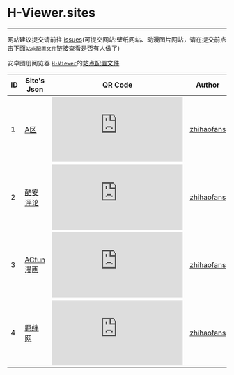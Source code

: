# H-Viewer.sites
------
网站建议提交请前往 [issues](https://github.com/zhihaofans/H-Viewer.sites/issues/new)(可提交网站:壁纸网站、动漫图片网站，请在提交前点击下面`站点配置文件`链接查看是否有人做了)

安卓图册阅览器 [`H-Viewer`](https://github.com/PureDark/H-Viewer)的[站点配置文件](https://github.com/H-Viewer-Sites/Index)

|  ID  | Site's Json  | QR Code | Author | Update date |
| ---- | ------------- | ------------- | ------------- | ------------- |
|  1   | [A区](https://github.com/zhihaofans/H-Viewer.sites/blob/master/sites/apic.json) | ![这里是二维码](http://qr.topscan.com/api.php?w=100&m=1&text=https%3A%2F%2Fgithub.com%2Fzhihaofans%2FH-Viewer.sites%2Fraw%2Fmaster%2Fsites%2Fapic.json)  | [zhihaofans](https://github.com/zhihaofans) | 16/10/26 |
|  2   | [酷安评论](https://github.com/zhihaofans/H-Viewer.sites/blob/master/sites/coolapk.comments.json) |  ![这里是二维码](http://qr.topscan.com/api.php?w=100&m=1&text=https%3A%2F%2Fgithub.com%2Fzhihaofans%2FH-Viewer.sites%2Fraw%2Fmaster%2Fsites%2Fcoolapk.comments.json)  | [zhihaofans](https://github.com/zhihaofans) | 16/10/25 
|  3   | [ACfun漫画](https://github.com/zhihaofans/H-Viewer.sites/blob/master/sites/acfun_comic.json) |  ![这里是二维码](http://qr.topscan.com/api.php?w=100&m=1&text=https%3A%2F%2Fgithub.com%2Fzhihaofans%2FH-Viewer.sites%2Fraw%2Fmaster%2Fsites%2Facfun_comic.json)  | [zhihaofans](https://github.com/zhihaofans) | 16/10/29 |
|  4   | [羁绊网](https://github.com/zhihaofans/H-Viewer.sites/blob/master/sites/005.tv.json) |  ![这里是二维码](http://qr.topscan.com/api.php?w=100&m=1&text=https%3A%2F%2Fgithub.com%2Fzhihaofans%2FH-Viewer.sites%2Fraw%2Fmaster%2Fsites%2F005.tv.json)  | [zhihaofans](https://github.com/zhihaofans) | 16/10/31 |
